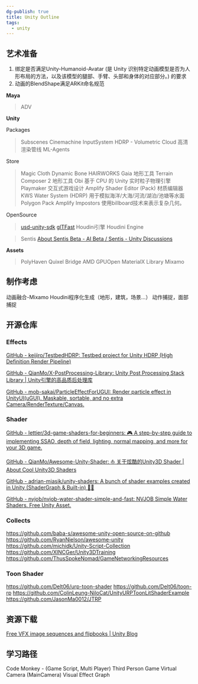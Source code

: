 ```yaml
---
dg-publish: true
title: Unity Outline
tags:
  - unity
---
```

## 艺术准备

1. 绑定是否满足Unity-Humanoid-Avatar (是 Unity 识别特定动画模型是否为人形布局的方法，以及该模型的腿部、手臂、头部和身体的对应部分。) 的要求
2. 动画的BlendShape满足ARKit命名规范

**Maya**

> ADV

**Unity**

Packages

> Subscenes
> Cinemachine
> InputSystem
> HDRP - Volumetric Cloud 高清渲染管线
> ML-Agents

Store

> Magic Cloth
> Dynamic Bone
> HAIRWORKS
> Gaia 地形工具
> Terrain Composer 2 地形工具
> Obi 基于 CPU 的 Unity 实时粒子物理引擎
> Playmaker 交互式游戏设计
> Amplify Shader Editor (Pack) 材质编辑器
> KWS Water System (HDRP) 用于模拟海洋/大海/河流/湖泊/池塘等水面
> Polygon Pack
> Amplify Impostors 使用billboard技术来表示复杂几何。

OpenSource

> [usd-unity-sdk](https://github.com/Unity-Technologies/usd-unity-sdk)
> [glTFast](https://github.com/atteneder/glTFast)
> Houdini引擎 Houdini Engine

> Sentis [About Sentis Beta - AI Beta / Sentis - Unity Discussions](https://discussions.unity.com/t/about-sentis-beta/260899/1)

**Assets**

> PolyHaven
> Quixel Bridge
> AMD GPUOpen MaterialX Library
> Mixamo

## 制作考虑

动画融合-Mixamo
Houdini程序化生成（地形，建筑，场景...）
动作捕捉，面部捕捉


## 开源仓库

### Effects

[GitHub - keijiro/TestbedHDRP: Testbed project for Unity HDRP (High Definition Render Pipeline)](https://github.com/keijiro/TestbedHDRP)

[GitHub - QianMo/X-PostProcessing-Library: Unity Post Processing Stack Library | Unity引擎的高品质后处理库](https://github.com/QianMo/X-PostProcessing-Library)

[GitHub - mob-sakai/ParticleEffectForUGUI: Render particle effect in UnityUI(uGUI). Maskable, sortable, and no extra Camera/RenderTexture/Canvas.](https://github.com/mob-sakai/ParticleEffectForUGUI)

### Shader

[GitHub - lettier/3d-game-shaders-for-beginners: 🎮 A step-by-step guide to implementing SSAO, depth of field, lighting, normal mapping, and more for your 3D game.](https://github.com/lettier/3d-game-shaders-for-beginners)

[GitHub - QianMo/Awesome-Unity-Shader: :boat: 关于炫酷的Unity3D Shader | About Cool Unity3D Shaders](https://github.com/QianMo/Awesome-Unity-Shader)

[GitHub - adrian-miasik/unity-shaders: A bunch of shader examples created in Unity (ShaderGraph & Built-in) 🧙✨](https://github.com/adrian-miasik/unity-shaders)

[GitHub - nvjob/nvjob-water-shader-simple-and-fast: NVJOB Simple Water Shaders. Free Unity Asset.](https://github.com/nvjob/nvjob-water-shader-simple-and-fast)

### Collects

https://github.com/baba-s/awesome-unity-open-source-on-github
https://github.com/RyanNielson/awesome-unity
https://github.com/michidk/Unity-Script-Collection
https://github.com/XINCGer/Unity3DTraining
https://github.com/ThusSpokeNomad/GameNetworkingResources

### Toon Shader

https://github.com/Delt06/urp-toon-shader
https://github.com/Delt06/toon-rp
https://github.com/ColinLeung-NiloCat/UnityURPToonLitShaderExample
https://github.com/JasonMa0012/JTRP

## 资源下载

[Free VFX image sequences and flipbooks | Unity Blog](https://blog.unity.com/engine-platform/free-vfx-image-sequences-flipbooks)

## 学习路径

Code Monkey - (Game Script, Multi Player)
Third Person Game
Virtual Camera (MainCamera)
Visual Effect Graph